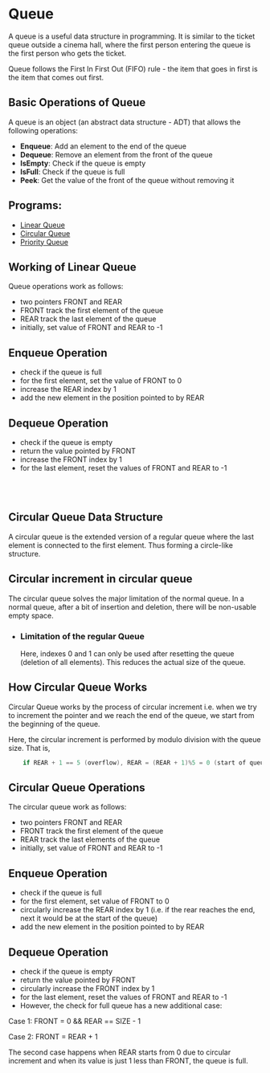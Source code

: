 # Queue

A queue is a useful data structure in programming. It is similar to the ticket queue outside a cinema hall, where the first person entering the queue is the first person who gets the ticket.

Queue follows the First In First Out (FIFO) rule - the item that goes in first is the item that comes out first.

## Basic Operations of Queue

A queue is an object (an abstract data structure - ADT) that allows the following operations:

- **Enqueue**: Add an element to the end of the queue
- **Dequeue**: Remove an element from the front of the queue
- **IsEmpty**: Check if the queue is empty
- **IsFull**: Check if the queue is full
- **Peek**: Get the value of the front of the queue without removing it

## Programs:

- [Linear Queue]()
- [Circular Queue]()
- [Priority Queue]()

## Working of Linear Queue

Queue operations work as follows:

- two pointers FRONT and REAR
- FRONT track the first element of the queue
- REAR track the last element of the queue
- initially, set value of FRONT and REAR to -1

## Enqueue Operation

- check if the queue is full
- for the first element, set the value of FRONT to 0
- increase the REAR index by 1
- add the new element in the position pointed to by REAR

## Dequeue Operation

- check if the queue is empty
- return the value pointed by FRONT
- increase the FRONT index by 1
- for the last element, reset the values of FRONT and REAR to -1

<br/><br/>

## Circular Queue Data Structure

A circular queue is the extended version of a regular queue where the last element is connected to the first element. Thus forming a circle-like structure.

## Circular increment in circular queue

The circular queue solves the major limitation of the normal queue. In a normal queue, after a bit of insertion and deletion, there will be non-usable empty space.

- ### Limitation of the regular Queue

  Here, indexes 0 and 1 can only be used after resetting the queue (deletion of all elements). This reduces the actual size of the queue.

## How Circular Queue Works

Circular Queue works by the process of circular increment i.e. when we try to increment the pointer and we reach the end of the queue, we start from the beginning of the queue.

Here, the circular increment is performed by modulo division with the queue size. That is,

```cpp
    if REAR + 1 == 5 (overflow), REAR = (REAR + 1)%5 = 0 (start of queue)
```

## Circular Queue Operations

The circular queue work as follows:

- two pointers FRONT and REAR
- FRONT track the first element of the queue
- REAR track the last elements of the queue
- initially, set value of FRONT and REAR to -1

## Enqueue Operation

- check if the queue is full
- for the first element, set value of FRONT to 0
- circularly increase the REAR index by 1 (i.e. if the rear reaches the end, next it would be at the start of the queue)
- add the new element in the position pointed to by REAR

## Dequeue Operation

- check if the queue is empty
- return the value pointed by FRONT
- circularly increase the FRONT index by 1
- for the last element, reset the values of FRONT and REAR to -1
- However, the check for full queue has a new additional case:

Case 1: FRONT = 0 && REAR == SIZE - 1

Case 2: FRONT = REAR + 1

The second case happens when REAR starts from 0 due to circular increment and when its value is just 1 less than FRONT, the queue is full.
